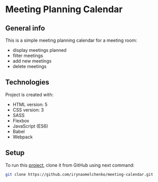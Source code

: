 # Meeting Planning Calendar

## General info
This is a simple meeting planning calendar for a meeting room:
* display meetings planned
* filter meetings
* add new meetings
* delete meetings
	
## Technologies
Project is created with:
* HTML version: 5
* CSS version: 3
* SASS
* Flexbox
* JavaScript (ES6)
* Babel
* Webpack
	
## Setup
To run this [project](https://irynaomelchenko.github.io/landing/), clone it from GitHub using next command:

```bash
git clone https://github.com/irynaomelchenko/meeting-calendar.git
```